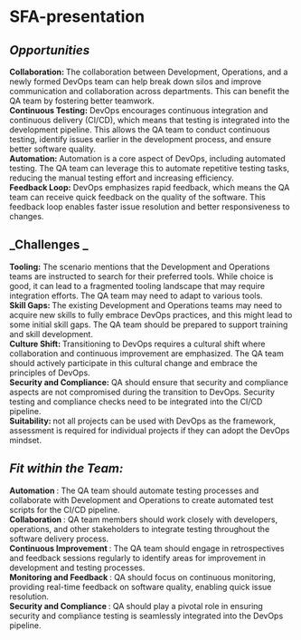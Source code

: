 # SFA-presentation

## _Opportunities_
<strong>Collaboration: </strong>The collaboration between Development, Operations, and a newly formed DevOps team can help break down silos and improve communication and collaboration across departments. This can benefit the QA team by fostering better teamwork.<br>
<strong>Continuous Testing:</strong> DevOps encourages continuous integration and continuous delivery (CI/CD), which means that testing is integrated into the development pipeline. This allows the QA team to conduct continuous testing, identify issues earlier in the development process, and ensure better software quality.<br>
<strong>Automation: </strong>Automation is a core aspect of DevOps, including automated testing. The QA team can leverage this to automate repetitive testing tasks, reducing the manual testing effort and increasing efficiency.<br>
<strong>Feedback Loop:</strong> DevOps emphasizes rapid feedback, which means the QA team can receive quick feedback on the quality of the software. This feedback loop enables faster issue resolution and better responsiveness to changes.<br>

## _Challenges _
<strong>Tooling:</strong> The scenario mentions that the Development and Operations teams are instructed to search for their preferred tools. While choice is good, it can lead to a fragmented tooling landscape that may require integration efforts. The QA team may need to adapt to various tools. <br>
<strong>Skill Gaps: </strong>The existing Development and Operations teams may need to acquire new skills to fully embrace DevOps practices, and this might lead to some initial skill gaps. The QA team should be prepared to support training and skill development. <br>
<strong>Culture Shift: </strong>Transitioning to DevOps requires a cultural shift where collaboration and continuous improvement are emphasized. The QA team should actively participate in this cultural change and embrace the principles of DevOps.<br>
<strong>Security and Compliance:</strong> QA should ensure that security and compliance aspects are not compromised during the transition to DevOps. Security testing and compliance checks need to be integrated into the CI/CD pipeline.<br>
<strong>Suitability: </strong>not all projects can be used with DevOps as the framework, assessment is required for individual projects if they can adopt the DevOps mindset.<br>

## _Fit within the Team:_
<strong> Automation </strong>: The QA team should automate testing processes and collaborate with Development and Operations to create automated test scripts for the CI/CD pipeline.<br>
<strong> Collaboration </strong>: QA team members should work closely with developers, operations, and other stakeholders to integrate testing throughout the software delivery process.<br>
<strong> Continuous Improvement </strong>: The QA team should engage in retrospectives and feedback sessions regularly to identify areas for improvement in development and testing processes.<br>
<strong> Monitoring and Feedback </strong>: QA should focus on continuous monitoring, providing real-time feedback on software quality, enabling quick issue resolution.<br>
<strong> Security and Compliance </strong>: QA should play a pivotal role in ensuring security and compliance testing is seamlessly integrated into the DevOps pipeline.<br>

